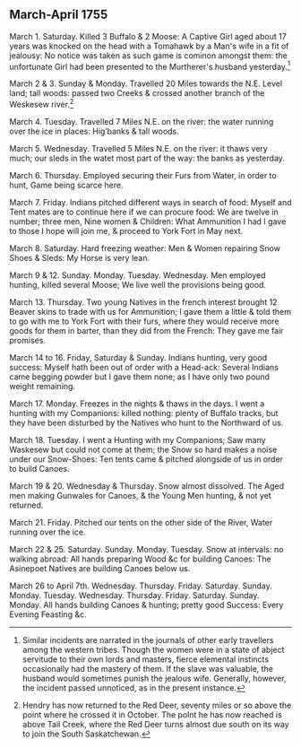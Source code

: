 ## March-April 1755

March 1. Saturday. Killed 3 Buffalo & 2 Moose: A Captive Girl aged about 17 years was knocked on the head with a Tomahawk by a Man's wife in a fit of jealousy: No notice was taken as such game is cominon amongst them: the unfortunate Girl had been presented to the Murtherer's husband yesterday.[^march-1755-1]

[^march-1755-1]: Similar incidents are narrated in the journals of other early travellers among the western tribes. Though the women were in a state of abject servitude to their own lords and masters, fierce elemental instincts occasionally had the mastery of them. If the slave was valuable, the husband would sometimes punish the jealous wife. Generally, however, the incident passed unnoticed, as in the present instance.

March 2 & 3. Sunday & Monday. Travelled 20 Miles towards the N.E. Level land; tall woods: passed two Creeks & crossed another branch of the Weskesew river.[^march-1755-2]

[^march-1755-2]: Hendry has now returned to the Red Deer, seventy miles or so above the point where he crossed it in October. The polnt he has now reached is above Tail Creek, where the Red Deer turns almost due south on its way to join the South Saskatchewan.

March 4. Tuesday. Travelled 7 Miles N.E. on the river: the water running over the ice in places: Hig’banks & tall woods.

March 5. Wednesday. Travelled 5 Miles N.E. on the river: it thaws very much; our sleds in the watet most part of the way: the banks as  yesterday.

March 6. Thursday. Employed securing their Furs from Water, in order to hunt, Game being scarce here.

March 7. Friday. Indians pitched different ways in search of food: Myself and Tent mates are to continue here if we can procure food: We are twelve in number; three men, Nine women & Children: What Ammunition I had I gave to those I hope will join me, & proceed to York Fort in May next.

March 8. Saturday. Hard freezing weather: Men & Women repairing Snow Shoes & Sleds: My Horse is very lean.

March 9 & 12. Sunday. Monday. Tuesday. Wednesday. Men employed hunting, killed several Moose; We live well the provisions being good.

March 13. Thursday. Two young Natives in the french interest brought 12 Beaver skins to trade with us for Ammunition; I gave them a little & told them to go with me to York Fort with their furs, where they would receive more goods for them in barter, than they did from the French: They gave me fair promises.

March 14 to 16. Friday, Saturday & Sunday. Indians hunting, very good success: Myself hath been out of order with a Head-ack: Several Indians came begging powder but I gave them none; as I have only two pound weight remaining.

March 17. Monday. Freezes in the nights & thaws in the days. I went a hunting with my Companions: killed nothing: plenty of Buffalo tracks, but they have been disturbed by the Natives who hunt to the Northward of us.

March 18. Tuesday. I went a Hunting with my Companions; Saw many Waskesew but could not come at them; the Snow so hard makes a noise under our Snow-Shoes: Ten tents came & pitched alongside of us in order to build Canoes.

March 19 & 20. Wednesday & Thursday. Snow almost dissolved. The Aged men making Gunwales for Canoes, & the Young Men hunting, & not yet returned.

March 21. Friday. Pitched our tents on the other side of the River, Water running over the ice.

March 22 & 25. Saturday. Sunday. Monday. Tuesday. Snow at intervals: no walking abroad: All hands preparing Wood &c for building Canoes: The Asinepoet Natives are building Canoes below us.

March 26 to April 7th. Wednesday. Thursday. Friday. Saturday. Sunday. Monday. Tuesday. Wednesday. Thursday. Friday. Saturday. Sunday. Monday. All hands building Canoes & hunting; pretty good Success: Every Evening Feasting &c.
